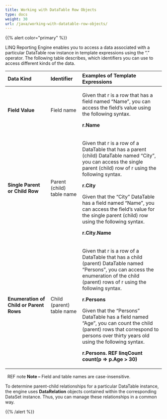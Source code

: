 ```yaml
---
title: Working with DataTable Row Objects
type: docs
weight: 30
url: /java/working-with-datatable-row-objects/
---
```


{{% alert color="primary" %}} 

LINQ Reporting Engine enables you to access a data associated with a particular DataTable row instance in template expressions using the “.” operator. The following table describes, which identifiers you can use to access different kinds of the data.

|Data Kind|Identifier|Examples of Template Expressions|
| :- | :- | :- |
|**Field Value**|Field name|<p>Given that r is a row that has a field named “Name”, you can access the field’s value using the following syntax.</p><p>**r.Name**</p>|
|**Single Parent or Child Row**|Parent (child) table name|<p>Given that r is a row of a DataTable that has a parent (child) DataTable named “City”, you can access the single parent (child) row of r using the following syntax.</p><p>**r.City**</p><p>Given that the “City” DataTable has a field named “Name”, you can access the field’s value for the single parent (child) row using the following syntax.</p><p>**r.City.Name**</p>|
|**Enumeration of Child or Parent Rows**|Child (parent) table name|<p>Given that r is a row of a DataTable that has a child (parent) DataTable named “Persons”, you can access the enumeration of the child (parent) rows of r using the following syntax.</p><p>**r.Persons**</p><p>Given that the “Persons” DataTable has a field named “Age”, you can count the child (parent) rows that correspond to persons over thirty years old using the following syntax.</p><p>**r.Persons. REF linqCount count(p => p.Age > 30)**</p>|


` `REF note **Note –** Field and table names are case-insensitive.

To determine parent-child relationships for a particular DataTable instance, the engine uses **DataRelation** objects contained within the corresponding DataSet instance. Thus, you can manage these relationships in a common way.

{{% /alert %}}
